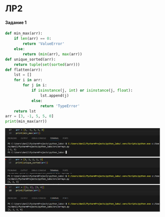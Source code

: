 ﻿# ЛР2
#### Задание 1

```Python
def min_max(arr):
    if len(arr) == 0:
        return 'ValueError'
    else:
        return (min(arr), max(arr))
def unique_sorted(arr):
    return tuple(set(sorted(arr)))
def flatten(arr):
    lst = []
    for i in arr:
        for j in i: 
            if isinstance(j, int) or isinstance(j, float):
                lst.append(j)
            else:
                return 'TypeError'
    return lst
arr = [3, -1, 5, 5, 0]
print(min_max(arr))
```

![alt text](images/image-1.1.png)
![alt text](images/image-1.2.png)
![alt text](images/image-1.3.png)